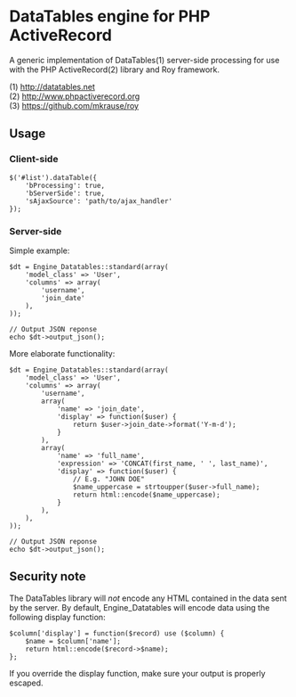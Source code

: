 
# DataTables engine for PHP ActiveRecord

A generic implementation of DataTables(1) server-side processing for use with the
PHP ActiveRecord(2) library and Roy framework.

(1) http://datatables.net  
(2) http://www.phpactiverecord.org  
(3) https://github.com/mkrause/roy  

## Usage

### Client-side

    $('#list').dataTable({
        'bProcessing': true,
        'bServerSide': true,
        'sAjaxSource': 'path/to/ajax_handler'
    });

### Server-side

Simple example:

    $dt = Engine_Datatables::standard(array(
        'model_class' => 'User',
        'columns' => array(
            'username',
            'join_date'
        ),
    ));
    
    // Output JSON reponse
    echo $dt->output_json();

More elaborate functionality:

    $dt = Engine_Datatables::standard(array(
        'model_class' => 'User',
        'columns' => array(
            'username',
            array(
                'name' => 'join_date',
                'display' => function($user) {
                    return $user->join_date->format('Y-m-d');
                }
            ),
            array(
                'name' => 'full_name',
                'expression' => 'CONCAT(first_name, ' ', last_name)',
                'display' => function($user) {
                    // E.g. "JOHN DOE"
                    $name_uppercase = strtoupper($user->full_name);
                    return html::encode($name_uppercase);
                }
            ),
        ),
    ));
    
    // Output JSON reponse
    echo $dt->output_json();

## Security note

The DataTables library will *not* encode any HTML contained in the data
sent by the server. By default, Engine_Datatables will encode data using
the following display function:

    $column['display'] = function($record) use ($column) {
        $name = $column['name'];
        return html::encode($record->$name);
    };

If you override the display function, make sure your output is properly
escaped.

